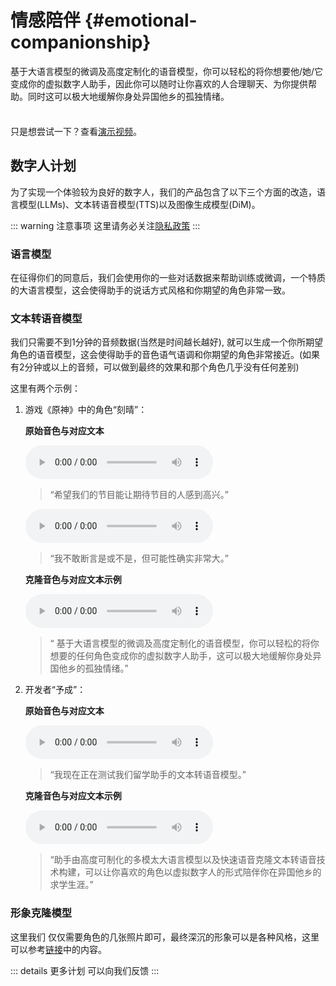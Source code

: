 <!-- markdownlint-disable MD033 -->

# 情感陪伴 {#emotional-companionship}

基于大语言模型的微调及高度定制化的语音模型，你可以轻松的将你想要他/她/它变成你的虚拟数字人助手，因此你可以随时让你喜欢的人合理聊天、为你提供帮助。同时这可以极大地缓解你身处异国他乡的孤独情绪。

<div class="tip custom-block" style="padding-top: 8px">

只是想尝试一下？查看[演示视频](https://www.bilibili.com/video/BV1WSWgeXEgH/?vd_source=8efd81eccbe016cf85c48d0cef159938)。

</div>

## 数字人计划

 为了实现一个体验较为良好的数字人，我们的产品包含了以下三个方面的改造，语言模型(LLMs)、文本转语音模型(TTS)以及图像生成模型(DiM)。

::: warning 注意事项
这里请务必关注[隐私政策]()
:::

### 语言模型

 在征得你们的同意后，我们会使用你的一些对话数据来帮助训练或微调，一个特质的大语言模型，这会使得助手的说话方式风格和你期望的角色非常一致。

### 文本转语音模型

 我们只需要不到1分钟的音频数据(当然是时间越长越好), 就可以生成一个你所期望角色的语音模型，这会使得助手的音色语气语调和你期望的角色非常接近。(如果有2分钟或以上的音频，可以做到最终的效果和那个角色几乎没有任何差别)

 这里有两个示例：

1. 游戏《原神》中的角色“刻晴”：

    **原始音色与对应文本**  

    <audio controls>
      <source src="/others/emo/keqing-org-01.wav" type="audio/mpeg">
      你的浏览器不支持音频元素。
    </audio>

    > “希望我们的节目能让期待节目的人感到高兴。”

    <audio controls>
      <source src="/others/emo/keqing-org-02.wav" type="audio/mpeg">
      你的浏览器不支持音频元素。
    </audio>

    > “我不敢断言是或不是，但可能性确实非常大。”  

    **克隆音色与对应文本示例**

    <audio controls>
     <source src="/others/emo/keqing-clone-01.wav" type="audio/mpeg">
     你的浏览器不支持音频元素。
    </audio>

    > “ 基于大语言模型的微调及高度定制化的语音模型，你可以轻松的将你想要的任何角色变成你的虚拟数字人助手，这可以极大地缓解你身处异国他乡的孤独情绪。”

2. 开发者“予成”：

    **原始音色与对应文本**  

    <audio controls>
      <source src="/others/emo/yucheng-org-02.wav" type="audio/mpeg">
      你的浏览器不支持音频元素。
    </audio>

    > “我现在正在测试我们留学助手的文本转语音模型。”

    **克隆音色与对应文本示例**

    <audio controls>
     <source src="/others/emo/yucheng-clone-01.wav" type="audio/mpeg">
     你的浏览器不支持音频元素。
    </audio>

    > “助手由高度可制化的多模太大语言模型以及快速语音克隆文本转语音技术构建，可以让你喜欢的角色以虚拟数字人的形式陪伴你在异国他乡的求学生涯。”

### 形象克隆模型

 这里我们 仅仅需要角色的几张照片即可，最终深沉的形象可以是各种风格，这里可以参考[链接]()中的内容。

::: details 更多计划
可以向我们反馈
:::
